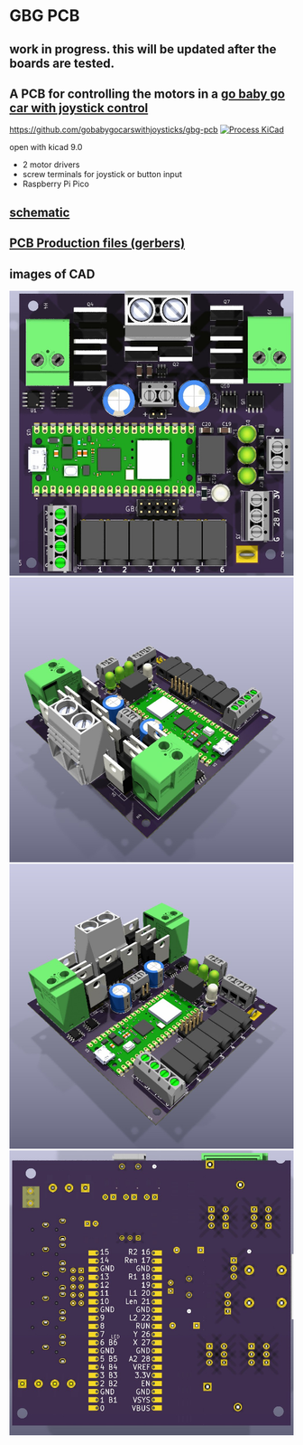 # GBG PCB
## work in progress. this will be updated after the boards are tested.

## A PCB for controlling the motors in a [go baby go car with joystick control](https://gobabygocarswithjoysticks.github.io/index/)
https://github.com/gobabygocarswithjoysticks/gbg-pcb
[![Process KiCad](https://github.com/gobabygocarswithjoysticks/gbg-pcb/actions/workflows/process-kicad.yml/badge.svg?branch=main)](https://github.com/gobabygocarswithjoysticks/gbg-pcb/actions/workflows/process-kicad.yml)

open with kicad 9.0

* 2 motor drivers
* screw terminals for joystick or button input
* Raspberry Pi Pico

## [schematic](https://github.com/gobabygocarswithjoysticks/gbg-pcb/blob/main/schematic.pdf)

## [PCB Production files (gerbers)](https://github.com/gobabygocarswithjoysticks/gbg-pcb/tree/main/PCB_production)

## images of CAD

![auto generated image, topview](https://github.com/gobabygocarswithjoysticks/gbg-pcb/blob/main/renders/top.jpg)
![auto generated image, p1](https://github.com/gobabygocarswithjoysticks/gbg-pcb/blob/main/renders/perspective1.jpg)
![auto generated image, p2](https://github.com/gobabygocarswithjoysticks/gbg-pcb/blob/main/renders/perspective2.jpg)
![auto_generated_image, back](https://github.com/gobabygocarswithjoysticks/gbg-pcb/blob/main/renders/back.jpg)
